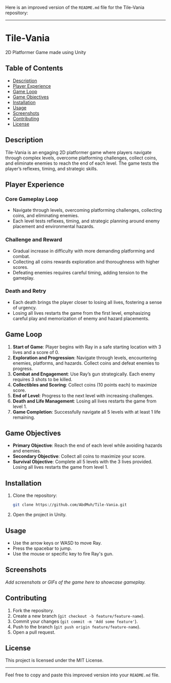 Here is an improved version of the `README.md` file for the Tile-Vania repository:

---

# Tile-Vania

2D Platformer Game made using Unity

## Table of Contents

- [Description](#description)
- [Player Experience](#player-experience)
- [Game Loop](#game-loop)
- [Game Objectives](#game-objectives)
- [Installation](#installation)
- [Usage](#usage)
- [Screenshots](#screenshots)
- [Contributing](#contributing)
- [License](#license)

## Description

Tile-Vania is an engaging 2D platformer game where players navigate through complex levels, overcome platforming challenges, collect coins, and eliminate enemies to reach the end of each level. The game tests the player’s reflexes, timing, and strategic skills.

## Player Experience

### Core Gameplay Loop
- Navigate through levels, overcoming platforming challenges, collecting coins, and eliminating enemies.
- Each level tests reflexes, timing, and strategic planning around enemy placement and environmental hazards.

### Challenge and Reward
- Gradual increase in difficulty with more demanding platforming and combat.
- Collecting all coins rewards exploration and thoroughness with higher scores.
- Defeating enemies requires careful timing, adding tension to the gameplay.

### Death and Retry
- Each death brings the player closer to losing all lives, fostering a sense of urgency.
- Losing all lives restarts the game from the first level, emphasizing careful play and memorization of enemy and hazard placements.

## Game Loop

1. **Start of Game**: Player begins with Ray in a safe starting location with 3 lives and a score of 0.
2. **Exploration and Progression**: Navigate through levels, encountering enemies, platforms, and hazards. Collect coins and defeat enemies to progress.
3. **Combat and Engagement**: Use Ray’s gun strategically. Each enemy requires 3 shots to be killed.
4. **Collectibles and Scoring**: Collect coins (10 points each) to maximize score.
5. **End of Level**: Progress to the next level with increasing challenges.
6. **Death and Life Management**: Losing all lives restarts the game from level 1.
7. **Game Completion**: Successfully navigate all 5 levels with at least 1 life remaining.

## Game Objectives

- **Primary Objective**: Reach the end of each level while avoiding hazards and enemies.
- **Secondary Objective**: Collect all coins to maximize your score.
- **Survival Objective**: Complete all 5 levels with the 3 lives provided. Losing all lives restarts the game from level 1.

## Installation

1. Clone the repository:
   ```sh
   git clone https://github.com/AbdMuh/Tile-Vania.git
   ```
2. Open the project in Unity.

## Usage

- Use the arrow keys or WASD to move Ray.
- Press the spacebar to jump.
- Use the mouse or specific key to fire Ray's gun.

## Screenshots

_Add screenshots or GIFs of the game here to showcase gameplay._

## Contributing

1. Fork the repository.
2. Create a new branch (`git checkout -b feature/feature-name`).
3. Commit your changes (`git commit -m 'Add some feature'`).
4. Push to the branch (`git push origin feature/feature-name`).
5. Open a pull request.

## License

This project is licensed under the MIT License.

---

Feel free to copy and paste this improved version into your `README.md` file.
